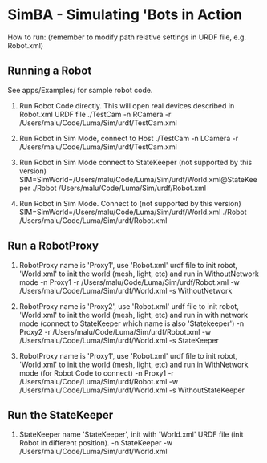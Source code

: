 SimBA - Simulating 'Bots in Action
====================================

How to run: (remember to modify path relative settings in URDF file, e.g. Robot.xml)

Running a Robot
-----------------
See apps/Examples/ for sample robot code.

1. Run Robot Code directly. This will open real devices described in Robot.xml URDF file
    ./TestCam -n RCamera -r /Users/malu/Code/Luma/Sim/urdf/TestCam.xml

2. Run Robot in Sim Mode, connect to Host
    ./TestCam -n LCamera -r /Users/malu/Code/Luma/Sim/urdf/TestCam.xml

4. Run Robot in Sim Mode connect to StateKeeper (not supported by this version)
    SIM=SimWorld=/Users/malu/Code/Luma/Sim/urdf/World.xml@StateKeeper ./Robot /Users/malu/Code/Luma/Sim/urdf/Robot.xml

5. Run Robot in Sim Mode. Connect to (not supported by this version)
    SIM=SimWorld=/Users/malu/Code/Luma/Sim/urdf/World.xml ./Robot /Users/malu/Code/Luma/Sim/urdf/Robot.xml


Run a RobotProxy					  
-------------------
1. RobotProxy name is 'Proxy1', use 'Robot.xml' urdf file to init robot, 'World.xml' to init the world (mesh, light, etc) and run in WithoutNetwork mode
    -n Proxy1 -r /Users/malu/Code/Luma/Sim/urdf/Robot.xml -w /Users/malu/Code/Luma/Sim/urdf/World.xml -s WithoutNetwork

2. RobotProxy name is 'Proxy2', use 'Robot.xml' urdf file to init robot, 'World.xml' to init the world (mesh, light, etc) and run in with network mode (connect to StateKeeper which name is also 'Statekeeper')
    -n Proxy2 -r /Users/malu/Code/Luma/Sim/urdf/Robot.xml -w /Users/malu/Code/Luma/Sim/urdf/World.xml -s StateKeeper

3. RobotProxy name is 'Proxy1', use 'Robot.xml' urdf file to init robot, 'World.xml' to init the world (mesh, light, etc) and run in WithNetwork mode (for Robot Code to connect)
    -n Proxy1 -r /Users/malu/Code/Luma/Sim/urdf/Robot.xml -w /Users/malu/Code/Luma/Sim/urdf/World.xml -s WithoutStateKeeper


Run the StateKeeper
--------------------
1. StateKeeper name 'StateKeeper', init with 'World.xml' URDF file (init Robot in different position).
    -n StateKeeper -w /Users/malu/Code/Luma/Sim/urdf/World.xml
